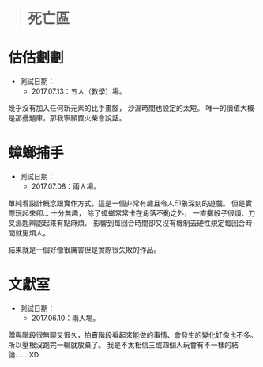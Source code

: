 > # 死亡區 #


估估劃劃
========

* 測試日期：
	* 2017.07.13：五人（教學）場。

幾乎沒有加入任何新元素的比手畫腳，
沙漏時間也設定的太短。
唯一的價值大概是那疊題庫，那我寧願買火柴會說話。


蟑螂捕手
========

* 測試日期：
	* 2017.07.08：兩人場。

單純看設計概念跟實作方式，這是一個非常有趣且令人印象深刻的遊戲。
但是實際玩起來卻... 十分無趣，
除了蟑螂常常卡在角落不動之外，
一直擲骰子很煩、刀叉湯匙辨認起來有點麻煩、
影響到每回合時間卻又沒有機制去硬性規定每回合時間就更煩人。

結果就是一個好像很厲害但是實際很失敗的作品。


文獻室
======

* 測試日期：
	* 2017.06.10：兩人場。

贈與階段很無聊又很久，拍賣階段看起來能做的事情、會發生的變化好像也不多。
所以壓根沒跑完一輪就放棄了。
我是不太相信三或四個人玩會有不一樣的結論...... XD
